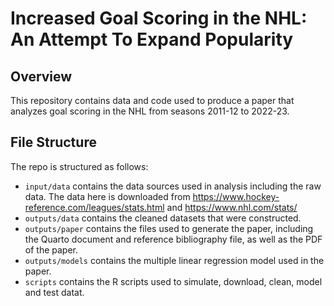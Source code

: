 # Increased Goal Scoring in the NHL: An Attempt To Expand Popularity

## Overview

This repository contains data and code used to produce a paper that analyzes goal scoring in the NHL from seasons 2011-12 to 2022-23.

## File Structure

The repo is structured as follows:

-   `input/data` contains the data sources used in analysis including the raw data. The data here is downloaded from https://www.hockey-reference.com/leagues/stats.html and https://www.nhl.com/stats/
-   `outputs/data` contains the cleaned datasets that were constructed.
-   `outputs/paper` contains the files used to generate the paper, including the Quarto document and reference bibliography file, as well as the PDF of the paper.
-   `outputs/models` contains the multiple linear regression model used in the paper.
-   `scripts` contains the R scripts used to simulate, download, clean, model and test datat.